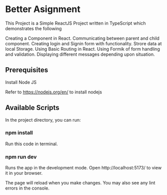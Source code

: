 
# Better Asignment

This Project is a Simple ReactJS Project  written in TypeScript which demonstrates the following

Creating a Component in React.
Communicating between parent and child component.
Creating login and Signin form with functionality.
Strore data at local Storage.
Using Basic Routing in React.
Using Formik of form handling and validation.
Displaying different messages depending upon situation.



## Prerequisites

Install Node JS 

Refer to https://nodejs.org/en/ to install nodejs
## Available Scripts

In the project directory, you can run:

### npm install

Run this code in terminal.

### npm run dev

Runs the app in the development mode.
Open http://localhost:5173/ to view it in your browser.

The page will reload when you make changes.
You may also see any lint errors in the console.